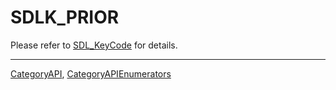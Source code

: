 # SDLK_PRIOR

Please refer to [SDL_KeyCode](SDL_KeyCode) for details.

----
[CategoryAPI](CategoryAPI), [CategoryAPIEnumerators](CategoryAPIEnumerators)


